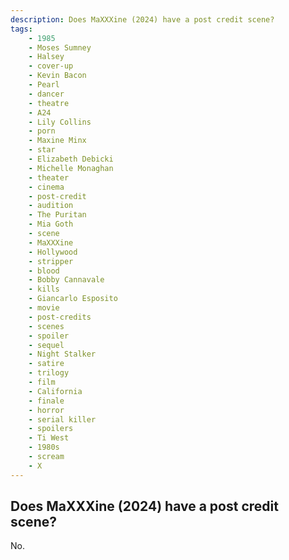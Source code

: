 ```yaml
---
description: Does MaXXXine (2024) have a post credit scene?
tags: 
    - 1985
    - Moses Sumney
    - Halsey
    - cover-up
    - Kevin Bacon
    - Pearl
    - dancer
    - theatre
    - A24
    - Lily Collins
    - porn
    - Maxine Minx
    - star
    - Elizabeth Debicki
    - Michelle Monaghan
    - theater
    - cinema
    - post-credit
    - audition
    - The Puritan
    - Mia Goth
    - scene
    - MaXXXine
    - Hollywood
    - stripper
    - blood
    - Bobby Cannavale
    - kills
    - Giancarlo Esposito
    - movie
    - post-credits
    - scenes
    - spoiler
    - sequel
    - Night Stalker
    - satire
    - trilogy
    - film
    - California
    - finale
    - horror
    - serial killer
    - spoilers
    - Ti West
    - 1980s
    - scream
    - X
---
```


## Does MaXXXine (2024) have a post credit scene?

No.
